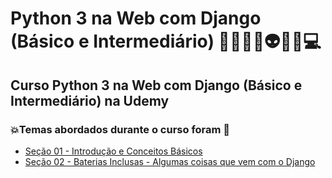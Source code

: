 # Python 3 na Web com Django (Básico e Intermediário) 👩🏻‍💻🐍👽🤯🤖💻
## Curso Python 3 na Web com Django (Básico e Intermediário) na Udemy
### 💥Temas abordados durante o curso foram 🚀
- [Seção 01 - Introdução e Conceitos Básicos](https://github.com/romulovieira777/Python_3_na_Web_com_Django_Basico_e_Intermediario/tree/main/Secao_01_Introducao_e_Conceitos_Basicos)
- [Seção 02 - Baterias Inclusas - Algumas coisas que vem com o Django]()

